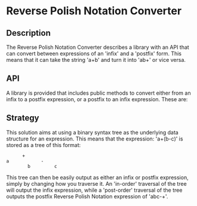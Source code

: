 # Reverse Polish Notation Converter
## Description
The Reverse Polish Notation Converter describes a library with an API that can convert
between expressions of an 'infix' and a 'postfix' form. This means that it can take the string
'a+b' and turn it into 'ab+' or vice versa. 

## API
A library is provided that includes public methods to convert either from an infix to a postfix
expression, or a postfix to an infix expression.
These are:


## Strategy
This solution aims at using a binary syntax tree as the underlying data structure for an
expression. This means that the expression: 'a+(b-c)' is stored as a tree of this format:

          +
    a            -
            b         c 

This tree can then be easily output as either an infix or postfix expression, simply by
changing how you traverse it. An 'in-order' traversal of the tree will output the infix
expression, while a 'post-order' traversal of the tree outputs the postfix Reverse Polish
Notation expression of 'abc-+'.
